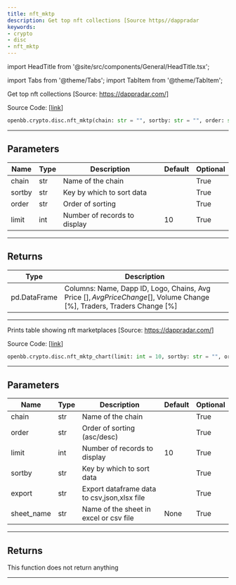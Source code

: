 ```yaml
---
title: nft_mktp
description: Get top nft collections [Source https//dappradar
keywords:
- crypto
- disc
- nft_mktp
---
```


import HeadTitle from '@site/src/components/General/HeadTitle.tsx';

<HeadTitle title="crypto.disc.nft_mktp - Reference | OpenBB SDK Docs" />

import Tabs from '@theme/Tabs';
import TabItem from '@theme/TabItem';

<Tabs>
<TabItem value="model" label="Model" default>

Get top nft collections [Source: https://dappradar.com/]

Source Code: [[link](https://github.com/OpenBB-finance/OpenBBTerminal/tree/main/openbb_terminal/cryptocurrency/discovery/dappradar_model.py#L71)]

```python wordwrap
openbb.crypto.disc.nft_mktp(chain: str = "", sortby: str = "", order: str = "", limit: int = 10)
```

---

## Parameters

| Name | Type | Description | Default | Optional |
| ---- | ---- | ----------- | ------- | -------- |
| chain | str | Name of the chain |  | True |
| sortby | str | Key by which to sort data |  | True |
| order | str | Order of sorting |  | True |
| limit | int | Number of records to display | 10 | True |


---

## Returns

| Type | Description |
| ---- | ----------- |
| pd.DataFrame | Columns: Name, Dapp ID, Logo, Chains, Avg Price [$], Avg Price Change [%],<br/>Volume [$], Volume Change [%], Traders, Traders Change [%] |
---



</TabItem>
<TabItem value="view" label="Chart">

Prints table showing nft marketplaces [Source: https://dappradar.com/]

Source Code: [[link](https://github.com/OpenBB-finance/OpenBBTerminal/tree/main/openbb_terminal/cryptocurrency/discovery/dappradar_view.py#L23)]

```python wordwrap
openbb.crypto.disc.nft_mktp_chart(limit: int = 10, sortby: str = "", order: str = "", chain: str = "", export: str = "", sheet_name: Optional[str] = None)
```

---

## Parameters

| Name | Type | Description | Default | Optional |
| ---- | ---- | ----------- | ------- | -------- |
| chain | str | Name of the chain |  | True |
| order | str | Order of sorting (asc/desc) |  | True |
| limit | int | Number of records to display | 10 | True |
| sortby | str | Key by which to sort data |  | True |
| export | str | Export dataframe data to csv,json,xlsx file |  | True |
| sheet_name | str | Name of the sheet in excel or csv file | None | True |


---

## Returns

This function does not return anything

---



</TabItem>
</Tabs>